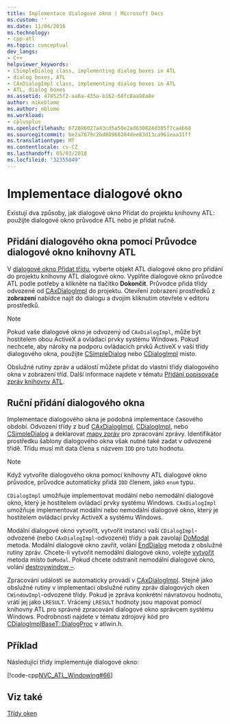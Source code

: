 ```yaml
---
title: Implementace dialogové okno | Microsoft Docs
ms.custom: ''
ms.date: 11/04/2016
ms.technology:
- cpp-atl
ms.topic: conceptual
dev_langs:
- C++
helpviewer_keywords:
- CSimpleDialog class, implementing dialog boxes in ATL
- dialog boxes, ATL
- CAxDialogImpl class, implementing dialog boxes in ATL
- ATL, dialog boxes
ms.assetid: 478525f2-aa6a-435a-b162-68fc8aa98a8e
author: mikeblome
ms.author: mblome
ms.workload:
- cplusplus
ms.openlocfilehash: 672696027a43cd5a50e2ad630824d305f7ca4b68
ms.sourcegitcommit: be2a7679c2bd80968204dee03d13ca961eaa31ff
ms.translationtype: MT
ms.contentlocale: cs-CZ
ms.lasthandoff: 05/03/2018
ms.locfileid: "32355849"
---
```

# <a name="implementing-a-dialog-box"></a>Implementace dialogové okno
Existují dva způsoby, jak dialogové okno Přidat do projektu knihovny ATL: použijte dialogové okno průvodce ATL nebo je přidat ručně.  
  
## <a name="adding-a-dialog-box-with-the-atl-dialog-wizard"></a>Přidání dialogového okna pomocí Průvodce dialogové okno knihovny ATL  
 V [dialogové okno Přidat třídu](../ide/add-class-dialog-box.md), vyberte objekt ATL dialogové okno pro přidání do projektu knihovny ATL dialogové okno. Vyplňte dialogové okno průvodce ATL podle potřeby a klikněte na tlačítko **Dokončit**. Průvodce přidá třídy odvozené od [CAxDialogImpl](../atl/reference/caxdialogimpl-class.md) do projektu. Otevření zobrazení prostředků z **zobrazení** nabídce najít do dialogu a dvojím kliknutím otevřete v editoru prostředků.  
  
> [!NOTE]
>  Pokud vaše dialogové okno je odvozený od `CAxDialogImpl`, může být hostitelem obou ActiveX a ovládací prvky systému Windows. Pokud nechcete, aby nároky na podporu ovládacích prvků ActiveX v vaší třídy dialogového okna, použijte [CSimpleDialog](../atl/reference/csimpledialog-class.md) nebo [CDialogImpl](../atl/reference/cdialogimpl-class.md) místo.  
  
 Obslužné rutiny zpráv a událostí můžete přidat do vlastní třídy dialogového okna v zobrazení tříd. Další informace najdete v tématu [Přidání popisovače zpráv knihovny ATL](../atl/adding-an-atl-message-handler.md).  
  
## <a name="adding-a-dialog-box-manually"></a>Ruční přidání dialogového okna  
 Implementace dialogového okna je podobná implementace časového období. Odvození třídy z buď [CAxDialogImpl](../atl/reference/caxdialogimpl-class.md), [CDialogImpl](../atl/reference/cdialogimpl-class.md), nebo [CSimpleDialog](../atl/reference/csimpledialog-class.md) a deklarovat [mapy zpráv](../atl/message-maps-atl.md) pro zpracování zprávy. Identifikátor prostředku šablony dialogového okna však nutné také zadat v odvozené třídě. Třídu musí mít data člena s názvem `IDD` pro tuto hodnotu.  
  
> [!NOTE]
>  Když vytvoříte dialogového okna pomocí knihovny ATL dialogové okno průvodce, průvodce automaticky přidá `IDD` členem, jako `enum` typu.  
  
 `CDialogImpl` umožňuje implementovat modální nebo nemodální dialogové okno, který je hostitelem ovládací prvky systému Windows. `CAxDialogImpl` umožňuje implementovat modální nebo nemodální dialogové okno, který je hostitelem ovládací prvky ActiveX a systému Windows.  
  
 Modální dialogové okno vytvořit, vytvořit instanci vaší `CDialogImpl`-odvozené (nebo `CAxDialogImpl`-odvozené) třídy a pak zavolají [DoModal](../atl/reference/cdialogimpl-class.md#domodal) metoda. Modální dialogové okno zavřít, volání [EndDialog](../atl/reference/cdialogimpl-class.md#enddialog) metoda z obslužné rutiny zpráv. Chcete-li vytvořit nemodální dialogové okno, volejte [vytvořit](../atl/reference/cdialogimpl-class.md#create) metoda místo `DoModal`. Pokud chcete odstranit nemodální dialogové okno, volání [destroywindow –](../atl/reference/cdialogimpl-class.md#destroywindow).  
  
 Zpracování událostí se automaticky provádí v [CAxDialogImpl](../atl/reference/caxdialogimpl-class.md). Stejně jako obslužné rutiny v implementaci obslužné rutiny zpráv dialogových oken `CWindowImpl`-odvozené třídy. Pokud je zpráva konkrétní návratovou hodnotu, vrátí jej jako `LRESULT`. Vrácený `LRESULT` hodnoty jsou mapovat pomocí knihovny ATL pro správné zpracování dialogové okno správcem systému Windows. Podrobnosti najdete v tématu zdrojový kód pro [CDialogImplBaseT::DialogProc](../atl/reference/cdialogimpl-class.md#dialogproc) v atlwin.h.  
  
## <a name="example"></a>Příklad  
 Následující třídy implementuje dialogové okno:  
  
 [!code-cpp[NVC_ATL_Windowing#66](../atl/codesnippet/cpp/implementing-a-dialog-box_1.h)]  
  
## <a name="see-also"></a>Viz také  
 [Třídy oken](../atl/atl-window-classes.md)

